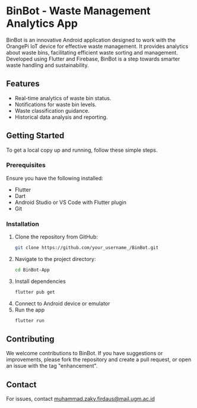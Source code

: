 # BinBot - Waste Management Analytics App

BinBot is an innovative Android application designed to work with the OrangePi IoT device for effective waste management. It provides analytics about waste bins, facilitating efficient waste sorting and management. Developed using Flutter and Firebase, BinBot is a step towards smarter waste handling and sustainability.

## Features

- Real-time analytics of waste bin status.
- Notifications for waste bin levels.
- Waste classification guidance.
- Historical data analysis and reporting.

## Getting Started

To get a local copy up and running, follow these simple steps.

### Prerequisites

Ensure you have the following installed:
- Flutter 
- Dart 
- Android Studio or VS Code with Flutter plugin
- Git

### Installation

1. Clone the repository from GitHub:
   ```sh
   git clone https://github.com/your_username_/BinBot.git
   ```
2. Navigate to the project directory:
   ```sh
   cd BinBot-App
   ```
3. Install dependencies
   ```sh
   flutter pub get
   ```
4. Connect to Android device or emulator
5. Run the app
   ```sh
   flutter run
   ```
## Contributing
We welcome contributions to BinBot. If you have suggestions or improvements, please fork the repository and create a pull request, or open an issue with the tag "enhancement".

## Contact
For issues, contact muhammad.zaky.firdaus@mail.ugm.ac.id
